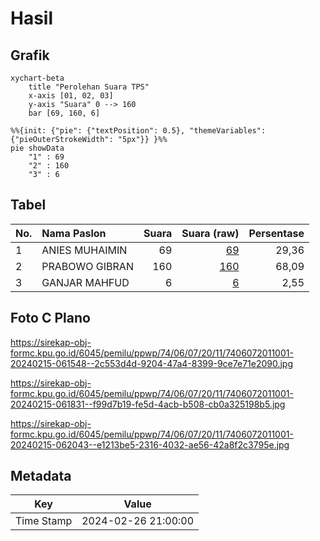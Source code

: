 # Hasil

## Grafik

```mermaid
xychart-beta
    title "Perolehan Suara TPS"
    x-axis [01, 02, 03]
    y-axis "Suara" 0 --> 160
    bar [69, 160, 6]
```

```mermaid
%%{init: {"pie": {"textPosition": 0.5}, "themeVariables": {"pieOuterStrokeWidth": "5px"}} }%%
pie showData
    "1" : 69
    "2" : 160
    "3" : 6
```

## Tabel

| No. | Nama Paslon    | Suara | Suara (raw) | Persentase |
|:--- |:-------------- | -----:| -----------:| ----------:|
| 1   | ANIES MUHAIMIN | 69    | [69][p-1]   | 29,36      |
| 2   | PRABOWO GIBRAN | 160   | [160][p-2]  | 68,09      |
| 3   | GANJAR MAHFUD  | 6     | [6][p-3]    | 2,55       |


[p-1]: https://github.com/gigit-pemilu/pemilu-2024-74-sulawesi-tenggara/blob/main/pilpres/hitung-suara/sub/74-sulawesi-tenggara/sub/06-bombana/sub/07-poleang-barat/sub/2011-analere/sub/001-tps/sub/paslon-1.txt
[p-2]: https://github.com/gigit-pemilu/pemilu-2024-74-sulawesi-tenggara/blob/main/pilpres/hitung-suara/sub/74-sulawesi-tenggara/sub/06-bombana/sub/07-poleang-barat/sub/2011-analere/sub/001-tps/sub/paslon-2.txt
[p-3]: https://github.com/gigit-pemilu/pemilu-2024-74-sulawesi-tenggara/blob/main/pilpres/hitung-suara/sub/74-sulawesi-tenggara/sub/06-bombana/sub/07-poleang-barat/sub/2011-analere/sub/001-tps/sub/paslon-3.txt

## Foto C Plano

https://sirekap-obj-formc.kpu.go.id/6045/pemilu/ppwp/74/06/07/20/11/7406072011001-20240215-061548--2c553d4d-9204-47a4-8399-9ce7e71e2090.jpg

https://sirekap-obj-formc.kpu.go.id/6045/pemilu/ppwp/74/06/07/20/11/7406072011001-20240215-061831--f99d7b19-fe5d-4acb-b508-cb0a325198b5.jpg

https://sirekap-obj-formc.kpu.go.id/6045/pemilu/ppwp/74/06/07/20/11/7406072011001-20240215-062043--e1213be5-2316-4032-ae56-42a8f2c3795e.jpg


## Metadata

| Key        | Value               |
| ---------- | ------------------- |
| Time Stamp | 2024-02-26 21:00:00 |



